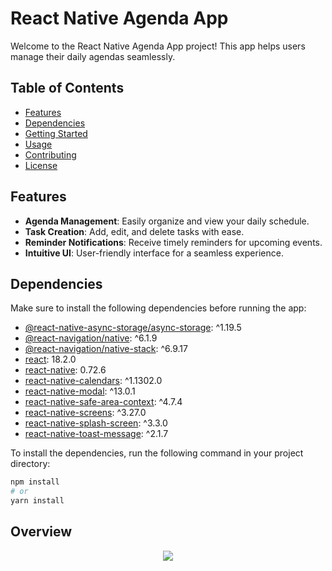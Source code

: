 # React Native Agenda App

Welcome to the React Native Agenda App project! This app helps users manage their daily agendas seamlessly.

## Table of Contents
- [Features](#features)
- [Dependencies](#dependencies)
- [Getting Started](#getting-started)
- [Usage](#usage)
- [Contributing](#contributing)
- [License](#license)

## Features

- **Agenda Management**: Easily organize and view your daily schedule.
- **Task Creation**: Add, edit, and delete tasks with ease.
- **Reminder Notifications**: Receive timely reminders for upcoming events.
- **Intuitive UI**: User-friendly interface for a seamless experience.

## Dependencies

Make sure to install the following dependencies before running the app:

- [@react-native-async-storage/async-storage](https://www.npmjs.com/package/@react-native-async-storage/async-storage): ^1.19.5
- [@react-navigation/native](https://reactnavigation.org/): ^6.1.9
- [@react-navigation/native-stack](https://reactnavigation.org/): ^6.9.17
- [react](https://reactjs.org/): 18.2.0
- [react-native](https://reactnative.dev/): 0.72.6
- [react-native-calendars](https://www.npmjs.com/package/react-native-calendars): ^1.1302.0
- [react-native-modal](https://www.npmjs.com/package/react-native-modal): ^13.0.1
- [react-native-safe-area-context](https://www.npmjs.com/package/react-native-safe-area-context): ^4.7.4
- [react-native-screens](https://www.npmjs.com/package/react-native-screens): ^3.27.0
- [react-native-splash-screen](https://www.npmjs.com/package/react-native-splash-screen): ^3.3.0
- [react-native-toast-message](https://www.npmjs.com/package/react-native-toast-message): ^2.1.7

To install the dependencies, run the following command in your project directory:

```bash
npm install
# or
yarn install
```

## Overview

<p align = "center">
<img  src= 'https://github.com/Guilherme-del/uniararas/blob/master/assets/videos/agenda.gif' >
</p>

